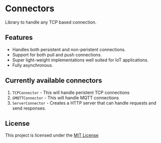# Connectors

Library to handle any TCP based connection.

## Features

- Handles both persistent and non-peristent connections.
- Support for both pull and push connections.
- Super light-weight implementations well suited for IoT applications.
- Fully asynchronous.

## Currently available connectors

1. `TCPConnector` - This will handle peristent TCP connections
2. `GMQTTConnector` - This will handle MQTT connections
3. `ServerConnector` - Creates a HTTP server that can handle requests and send responses.

## License

This project is licensed under the [MIT License](LICENSE)
